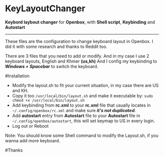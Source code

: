 # KeyLayoutChanger
**Keybord laybout changer** for **Openbox**, with **Shell script**, **Keybinding** and **Autostart**
__________________________________________________________________
These files are the configuration to change keyboard layout in Openbox.
I did it with some research and thanks to Reddit too.

There are 3 files that you need to add or modify.
And in my case I use 2 keyboard layouts, English and Khmer **(us,kh)**
And I config my keybinding to ***Windows + Spacebar*** to switch the keyboard.

#Installation
- Modify the layout.sh to fit your current situation, in my case there are US and KH.
- Copy it too `/usr/local/bin/layout.sh` and make it executable by: `sudo chmod +x /usr/local/bin/layout.sh`
- Add keybinding from **rc.xml** to your **rc.xml** file that usually locates in `~/.config/openbox/rc.xml` and make sure ***it's not duplicated***.
- Add **autostart** entry from **Autostart** file to your **Autostart** file in `~/.config/openbox/autostart`, this will set keymap to US in every login. 
- Log out or Reboot

Note: You should know some Shell command to modify the Layout.sh, if you wanna add more keyboard.

#Thanks

